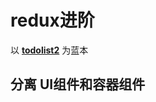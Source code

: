 # redux进阶
以 **[todolist2](https://github.com/lin19950817/front-end-study/tree/master/react/todolist2)** 为蓝本
## 分离 UI组件和容器组件